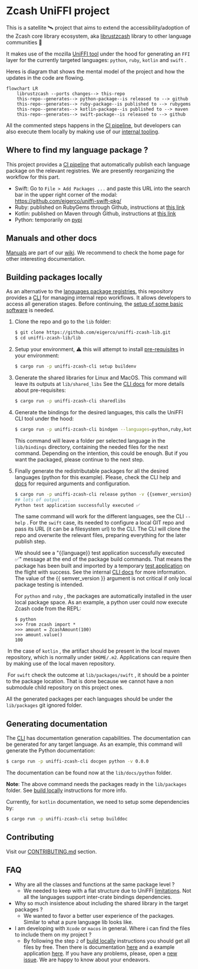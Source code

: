 # <a href="project"></a> Zcash UniFFI project

This is a satellite 🛰️ project that aims to extend the accessibility/adoption of the Zcash core library ecosystem, aka [librustzcash](https://github.com/zcash/librustzcash) library to other language communities :handshake: 

It makes use of the mozilla [UniFFI tool](https://mozilla.github.io/uniffi-rs/) under the hood for generating an `FFI` layer for the currently targeted languages: `python`, `ruby`, `kotlin` and `swift` .

Heres is diagram that shows the mental model of the project and how the updates in the code are flowing.

```mermaid
flowchart LR
    librustzcash --ports changes--> this-repo
    this-repo--generates--> python-package--is released to --> github
    this-repo--generates--> ruby-package--is published to --> rubygems
    this-repo--generates--> kotlin-package--is published to --> maven
    this-repo--generates--> swift-package--is released to --> github

```

All the commented steps happens in the [CI pipeline](./.github/workflows/), but developers can also execute them locally by making use of our [internal tooling](./lib/uniffi-zcash-cli/README.md).

## <a href="where-to-find-packages"></a> Where to find my language package ?

This project provides a [CI pipeline](./.github/workflows/) that automatically publish each language package on the relevant registries.  We are presently reorganizing the workflow for this part.

 - Swift: Go to `File > Add Packages ...` and paste this URL into the search bar in the upper right corner of the modal: https://github.com/eigerco/uniffi-swift-pkg/
 - Ruby: published on RubyGems through Github, instructions at [this link](https://github.com/orgs/eigerco/packages/rubygems/zcash)
 - Kotlin: published on Maven through Github, instructions at [this link](https://github.com/eigerco/uniffi-kotlin-pkg/packages/1895780)
 - Python: temporarily on [pypi](https://pypi.org/project/uniffi-zcash/0.0.0/)

<!-- * [Pypi](https://pypi.org/) TBD - link to package pypi page when first time publication.
* [Rubygems](https://guides.rubygems.org/) TBD - link to package ruby page when first time publication.
* [maven](https://search.maven.org/) TBD - link to package kotlin page when first time publication.
* [swiftpackageregistry](https://swiftpackageregistry.com/) TBD - link to package swift page when first time publication.
* [swift dependency repository]() TBD - link to package swift page when first time publication. -->

## <a href="manuals-and-docs"></a> Manuals and other docs

 [Manuals](../../wiki/Manuals) are part of our [wiki](../../wiki). We recommend to check the home page for other interesting documentation.

## <a href="building-packages-locally"></a> Building packages locally

As an alternative to the [languages package registries](#-where-to-find-packages), this repository provides a [CLI](./lib/uniffi-zcash-cli/README.md) for managing internal repo workflows. It allows developers to access all generation stages. Before continuing, the [setup of some basic software](./CONTRIBUTING.md#-local-environment-setup) is needed.

1. Clone the repo and go to the `lib` folder:
   ```bash
   $ git clone https://github.com/eigerco/uniffi-zcash-lib.git
   $ cd uniffi-zcash-lib/lib
   ```
2. Setup your environment, ⚠️ this will attempt to install [pre-requisites](./lib/uniffi-zcash-cli/src/setup.rs) in your environment:
   ```bash
   $ cargo run -p uniffi-zcash-cli setup buildenv
   ```

3. Generate the shared libraries for Linux and MacOS. This command will leave its outputs at `lib/shared_libs` 
   See the [CLI docs](./lib/uniffi-zcash-cli/README.md) for more details about pre-requisites:
   
   ```bash
   $ cargo run -p uniffi-zcash-cli sharedlibs
   ```
   
4. Generate the bindings for the desired languages, this calls the UniFFI CLI tool under the hood:
   ```bash
   $ cargo run -p uniffi-zcash-cli bindgen --languages=python,ruby,kotlin,swift
   ```
   This command will leave a folder per selected language in the `lib/bindings` directory, containing the needed files for the next command. Depending on the intention, this could be enough. But if you want the packaged, please continue to the next step.

5. Finally generate the redistributable packages for all the desired languages (python for this example).
   Please, check the CLI help and [docs](./lib/uniffi-zcash-cli/README.md) for required arguments and configuration.

   ```bash
   $ cargo run -p uniffi-zcash-cli release python -v {{semver_version}}
   ## lots of output ...
   Python test application successfully executed ✅
   ```
   The same command will work for the different languages, see the CLI `--help` . For the  `swift` case, its needed to configure a local GIT repo and pass its URL (it can be a filesystem url)  to the CLI. The CLI will clone the repo and overwrite the relevant files, preparing everything for the later publish step.
   
   We should see a "{{language}} test application successfully executed ✅" message at the end of the package build commands. That means the package has been built and imported by a temporary [test application](./lib/uniffi-zcash-cli/templates/) on the flight with success. See the internal [CLI docs](./lib/uniffi-zcash-cli/README.md) for more information. The value of the {{ semver_version }} argument is not critical if only local package testing is intended.
   
   For `python` and `ruby` , the packages are automatically installed in the user local package space. As an example, a python user could now execute Zcash code from the REPL:
   
   ```pyhton
   $ python
   >>> from zcash import *
   >>> amount = ZcashAmount(100)
   >>> amount.value()
   100
   ```

​		In the case of `kotlin` , the artifact should be present in the local maven repository, which is normally under `$HOME/.m2`. Applications can require 	then by making use of the local maven repository.

​		For `swift` check the outcome at `lib/packages/swift` , it should be a pointer to the package location. That is done because we cannot have a non submodule child repository on this project ones.

All the generated packages per each languages should be under the  `lib/packages` git ignored folder.


## <a href="generating-documentation"></a> Generating documentation

The [CLI](./lib/uniffi-zcash-cli/README.md) has documentation generation capabilities. The documentation can be generated for any target language. As an example, this command will generate the Python documentation:

```bash
$ cargo run -p uniffi-zcash-cli docgen python -v 0.0.0
```

The documentation can be found now at the `lib/docs/python` folder.

**Note**: The above command needs the packages ready in the `lib/packages` folder. See [build locally](#-building-the-packages-locally) instructions for more info.

Currently, for `kotlin` documentation, we need to setup some dependencies by:

```bash
$ cargo run -p uniffi-zcash-cli setup builddoc
```

## <a href="contributing"></a> Contributing

Visit our [CONTRIBUTING.md](./CONTRIBUTING.md) section.

## <a href="faq"></a> FAQ

* Why are all the classes and functions at the same package level ?
  * We needed to keep with a flat structure due to UniFFI [limitations](https://mozilla.github.io/uniffi-rs/udl/ext_types.html). Not all the languages support inter-crate bindings dependencies.
* Why so much insistence about including the shared library in the target packages ?
  * We wanted to favor a better user experience of the packages. Similar to what a pure language lib looks like.
* I am developing with `Xcode` or `macos` in general. Where i can find the files to include them on my project ?
  * By following the step `2` of [build locally](#-building-the-packages-locally) instructions you should get all files by free. Then there is documentation [here](https://mozilla.github.io/uniffi-rs/swift/xcode.html) and a example application [here](https://github.com/mozilla/uniffi-rs/tree/main/examples/app/ios). If you have any problems, please, open a [new issue](../../issue/new). We are happy to know about your endeavors.

